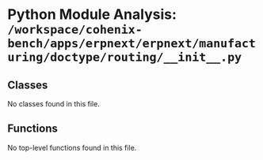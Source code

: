 # Python Module Analysis: `/workspace/cohenix-bench/apps/erpnext/erpnext/manufacturing/doctype/routing/__init__.py`

## Classes

No classes found in this file.


## Functions

No top-level functions found in this file.
